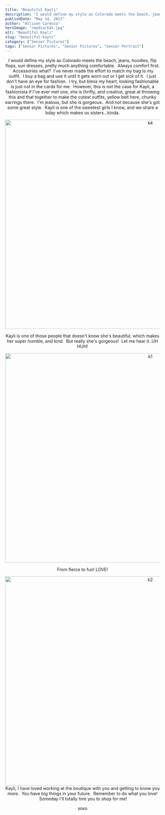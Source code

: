 ```yaml
---
title: "Beautiful Kayli"
description: "I would define my style as Colorado meets the beach, jeans, hoodies, flip flops, sun dresses, pretty much anything comfortable."
publishDate: "May 14, 2013"
author: "Allison Carenza"
heroImage: "/media/k41.jpg"
alt: "Beautiful Kayli"
slug: "beautiful-kayli"
category: ["Senior Pictures"]
tags: ["Senior Pictures", "Senior Pictures", "Senior Portrait"]
---
```


<p style="text-align: center;">I would define my style as Colorado meets the beach, jeans, hoodies, flip flops, sun dresses, pretty much anything comfortable.  Always comfort first.  Accessories what?  I&apos;ve never made the effort to match my bag to my outfit.  I buy a bag and use it until it gets worn out or I get sick of it.  I just don&apos;t have an eye for fashion.  I try, but bless my heart, looking fashionable is just not in the cards for me.  However, this is not the case for Kayli, a fashionista if I&apos;ve ever met one, she is thrifty, and creative, great at throwing this and that together to make the cutest outfits, yellow belt here, chunky earrings there.  I&apos;m jealous, but she is gorgeous.  And not because she&apos;s got some great style.  Kayli is one of the sweetest girls I know, and we share a bday which makes us sisters...kinda.</p>
<p style="text-align: center;"><img class="aligncenter size-full wp-image-4848" alt="k4" src="/media/k41.jpg" width="930" height="680"   /></p>
<p style="text-align: center;">Kayli is one of those people that doesn&apos;t know she&apos;s beautiful, which makes her super humble, and kind.  But really she&apos;s gorgeous!  Let me hear it..UH HUH!</p>
<p style="text-align: center;"><img class="aligncenter size-full wp-image-4845" alt="k1" src="/media/k11.jpg" width="930" height="680"   /></p>
<p style="text-align: center;">From fierce to fun! LOVE!</p>
<p style="text-align: center;"><img class="aligncenter size-full wp-image-4846" alt="k2" src="/media/k21.jpg" width="930" height="680"   /> Kayli, I have loved working at the boutique with you and getting to know you more.  You have big things in your future.  Remember to do what you love!  Someday I&apos;ll totally hire you to shop for me!</p>
<p style="text-align: center;">xoxo</p>
